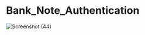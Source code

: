 # Bank_Note_Authentication
![Screenshot (44)](https://user-images.githubusercontent.com/56919361/119217184-13b0b100-baf6-11eb-9334-a08470eb233a.png)


